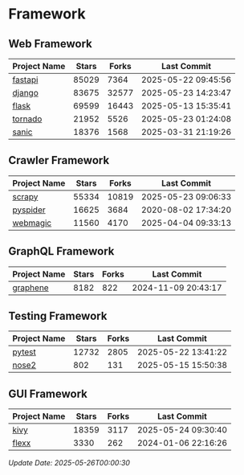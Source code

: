 # Framework

## Web Framework
| Project Name | Stars | Forks | Last Commit |
| ------------ | ----- | ----- | ----------- |
| [fastapi](https://github.com/fastapi/fastapi) | 85029 | 7364 | 2025-05-22 09:45:56 |
| [django](https://github.com/django/django) | 83675 | 32577 | 2025-05-23 14:23:47 |
| [flask](https://github.com/pallets/flask) | 69599 | 16443 | 2025-05-13 15:35:41 |
| [tornado](https://github.com/tornadoweb/tornado) | 21952 | 5526 | 2025-05-23 01:24:08 |
| [sanic](https://github.com/sanic-org/sanic) | 18376 | 1568 | 2025-03-31 21:19:26 |

## Crawler Framework
| Project Name | Stars | Forks | Last Commit |
| ------------ | ----- | ----- | ----------- |
| [scrapy](https://github.com/scrapy/scrapy) | 55334 | 10819 | 2025-05-23 09:06:33 |
| [pyspider](https://github.com/binux/pyspider) | 16625 | 3684 | 2020-08-02 17:34:20 |
| [webmagic](https://github.com/code4craft/webmagic) | 11560 | 4170 | 2025-04-04 09:33:13 |

## GraphQL Framework
| Project Name | Stars | Forks | Last Commit |
| ------------ | ----- | ----- | ----------- |
| [graphene](https://github.com/graphql-python/graphene) | 8182 | 822 | 2024-11-09 20:43:17 |

## Testing Framework
| Project Name | Stars | Forks | Last Commit |
| ------------ | ----- | ----- | ----------- |
| [pytest](https://github.com/pytest-dev/pytest) | 12732 | 2805 | 2025-05-22 13:41:22 |
| [nose2](https://github.com/nose-devs/nose2) | 802 | 131 | 2025-05-15 15:50:38 |

## GUI Framework
| Project Name | Stars | Forks | Last Commit |
| ------------ | ----- | ----- | ----------- |
| [kivy](https://github.com/kivy/kivy) | 18359 | 3117 | 2025-05-24 09:30:40 |
| [flexx](https://github.com/flexxui/flexx) | 3330 | 262 | 2024-01-06 22:16:26 |

*Update Date: 2025-05-26T00:00:30*
